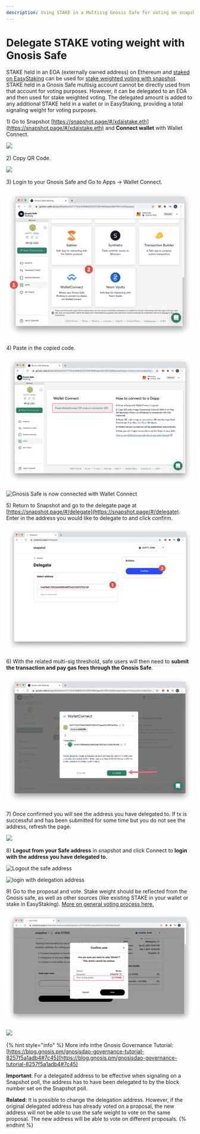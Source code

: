 ```yaml
---
description: Using STAKE in a Multisig Gnosis Safe for voting on snapshot
---
```


# Delegate STAKE voting weight with Gnosis Safe

STAKE held in an EOA (externally owned address) on Ethereum and [staked on EasyStaking](https://easy-staking.xdaichain.com/deposits) can be used for [stake weighted voting with snapshot](https://snapshot.page/#/xdaistake.eth). STAKE held in a Gnosis Safe multisig account cannot be directly used from that account for voting purposes. However, it can be delegated to an EOA and then used for stake weighted voting. The delegated amount is added to any additional STAKE held in a wallet or in EasyStaking, providing a total signaling weight for voting purposes.&#x20;

1\) Go to Snapshot [https://snapshot.page/#/xdaistake.eth](https://snapshot.page/#/xdaistake.eth) and **Connect wallet** with Wallet Connect.

![](../../../.gitbook/assets/gnosis-safe1.png)

2\) Copy QR Code.

![](../../../.gitbook/assets/gnosis-qr.png)

3\) Login to your Gnosis Safe and Go to Apps -> Wallet Connect.

![](<../../../.gitbook/assets/gnosis apps - wallet connect.png>)

4\) Paste in the copied code.

![](<../../../.gitbook/assets/gnosis pasted code.png>)

![Gnosis Safe is now connected with Wallet Connect](<../../../.gitbook/assets/connected (1).png>)

5\) Return to Snapshot and go to the delegate page at [https://snapshot.page/#/delegate](https://snapshot.page/#/delegate). Enter in the address you would like to delegate to and click confirm.&#x20;

![](<../../../.gitbook/assets/delegate on snap.png>)

6\) With the related multi-sig threshold, safe users will then need to **submit the transaction and pay gas fees through the Gnosis Safe**.&#x20;

![](<../../../.gitbook/assets/submit in safe.png>)

7\) Once confirmed you will see the address you have delegated to. If tx is successful and has been submitted for some time but you do not see the address, refresh the page.

![](../../../.gitbook/assets/confirmed.png)

8\) **Logout from your Safe address** in snapshot and click Connect to **login with the address you have delegated to**.&#x20;

![Logout the safe address](../../../.gitbook/assets/logout.png)

![login with delegation address](../../../.gitbook/assets/login.png)

9\) Go to the proposal and vote. Stake weight should be reflected from the Gnosis safe, as well as other sources (like existing STAKE in your wallet or stake in EasyStaking). [More on general voting process here.](./)

![](<../../../.gitbook/assets/voting power 1.png>)

![](../../../.gitbook/assets/votingpower2.png)

{% hint style="info" %}
More info inthe  Gnosis Governance Tutorial: [https://blog.gnosis.pm/gnosisdao-governance-tutorial-8257f5a1adb4#7c45](https://blog.gnosis.pm/gnosisdao-governance-tutorial-8257f5a1adb4#7c45)

**Important**: For a delegated address to be effective when signaling on a Snapshot poll, the address has to have been delegated to by the block number set on the Snapshot poll.

**Related**: It is possible to change the delegation address. However, if the original delegated address has already voted on a proposal, the new address will not be able to use the safe weight to vote on the same proposal. The new address will be able to vote on different proposals.
{% endhint %}





